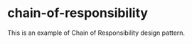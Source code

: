 chain-of-responsibility
=======================

This is an example of Chain of Responsibility design pattern.

